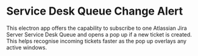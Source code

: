 # Service Desk Queue Change Alert

This electron app offers the capability to subscribe to one Atlassian Jira Server Service Desk Queue and opens a pop up if a new ticket is created.
This helps recognise incoming tickets faster as the pop up overlays any active windows.
